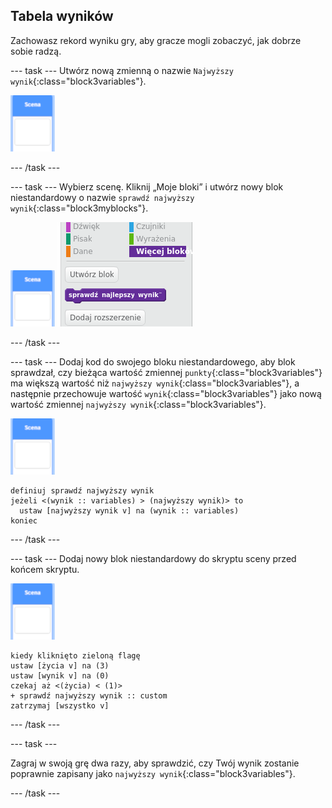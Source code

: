 ## Tabela wyników

Zachowasz rekord wyniku gry, aby gracze mogli zobaczyć, jak dobrze sobie radzą.

--- task --- Utwórz nową zmienną o nazwie `Najwyższy wynik`{:class="block3variables"}.

![Duszek sceny](images/stage-sprite.png)

--- /task ---

--- task --- Wybierz scenę. Kliknij „Moje bloki” i utwórz nowy blok niestandardowy o nazwie `sprawdź najwyższy wynik`{:class="block3myblocks"}.

![Duszek sceny](images/stage-sprite.png) ![zrzut ekranu](images/dots-custom-1.png)

--- /task ---

--- task --- Dodaj kod do swojego bloku niestandardowego, aby blok sprawdzał, czy bieżąca wartość zmiennej `punkty`{:class="block3variables"} ma większą wartość niż `najwyższy wynik`{:class="block3variables"}, a następnie przechowuje wartość `wynik`{:class="block3variables"} jako nową wartość zmiennej `najwyższy wynik`{:class="block3variables"}.

![Duszek sceny](images/stage-sprite.png)

```blocks3
definiuj sprawdź najwyższy wynik
jeżeli <(wynik :: variables) > (najwyższy wynik)> to 
  ustaw [najwyższy wynik v] na (wynik :: variables)
koniec
```

--- /task ---

--- task --- Dodaj nowy blok niestandardowy do skryptu sceny przed końcem skryptu.

![Duszek sceny](images/stage-sprite.png)

```blocks3
kiedy kliknięto zieloną flagę
ustaw [życia v] na (3)
ustaw [wynik v] na (0)
czekaj aż <(życia) < (1)>
+ sprawdź najwyższy wynik :: custom
zatrzymaj [wszystko v]
```

--- /task ---

--- task ---

Zagraj w swoją grę dwa razy, aby sprawdzić, czy Twój wynik zostanie poprawnie zapisany jako `najwyższy wynik`{:class="block3variables"}.

--- /task ---